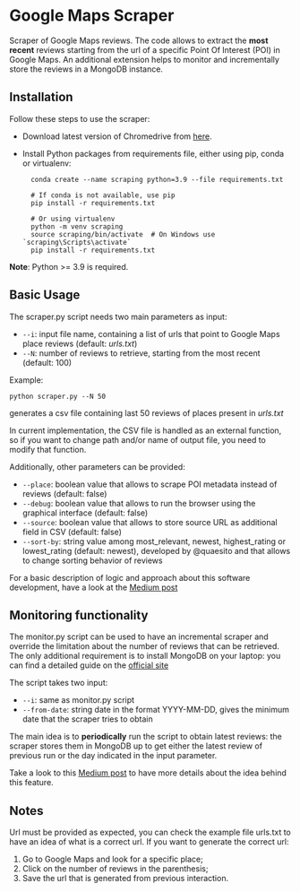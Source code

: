 # Google Maps Scraper
Scraper of Google Maps reviews.
The code allows to extract the **most recent** reviews starting from the url of a specific Point Of Interest (POI) in Google Maps.
An additional extension helps to monitor and incrementally store the reviews in a MongoDB instance.

## Installation
Follow these steps to use the scraper:
- Download latest version of Chromedrive from [here](https://chromedriver.storage.googleapis.com/index.html).
- Install Python packages from requirements file, either using pip, conda or virtualenv:

        conda create --name scraping python=3.9 --file requirements.txt

        # If conda is not available, use pip
        pip install -r requirements.txt

        # Or using virtualenv
        python -m venv scraping
        source scraping/bin/activate  # On Windows use `scraping\Scripts\activate`
        pip install -r requirements.txt

**Note**: Python >= 3.9 is required.

## Basic Usage
The scraper.py script needs two main parameters as input:
- `--i`: input file name, containing a list of urls that point to Google Maps place reviews (default: _urls.txt_)
- `--N`: number of reviews to retrieve, starting from the most recent (default: 100)

Example:

  `python scraper.py --N 50`

generates a csv file containing last 50 reviews of places present in _urls.txt_

In current implementation, the CSV file is handled as an external function, so if you want to change path and/or name of output file, you need to modify that function.

Additionally, other parameters can be provided:
- `--place`: boolean value that allows to scrape POI metadata instead of reviews (default: false)
- `--debug`: boolean value that allows to run the browser using the graphical interface (default: false)
- `--source`: boolean value that allows to store source URL as additional field in CSV (default: false)
- `--sort-by`: string value among most_relevant, newest, highest_rating or lowest_rating (default: newest), developed by @quaesito and that allows to change sorting behavior of reviews

For a basic description of logic and approach about this software development, have a look at the [Medium post](https://towardsdatascience.com/scraping-google-maps-reviews-in-python-2b153c655fc2)

## Monitoring functionality
The monitor.py script can be used to have an incremental scraper and override the limitation about the number of reviews that can be retrieved.
The only additional requirement is to install MongoDB on your laptop: you can find a detailed guide on the [official site](https://docs.mongodb.com/manual/installation/)

The script takes two input:
- `--i`: same as monitor.py script
- `--from-date`: string date in the format YYYY-MM-DD, gives the minimum date that the scraper tries to obtain

The main idea is to **periodically** run the script to obtain latest reviews: the scraper stores them in MongoDB up to get either the latest review of previous run or the day indicated in the input parameter.

Take a look to this [Medium post](https://medium.com/@mattiagasparini2/monitoring-of-google-maps-reviews-29e5d35f9d17) to have more details about the idea behind this feature.

## Notes
Url must be provided as expected, you can check the example file urls.txt to have an idea of what is a correct url.
If you want to generate the correct url:
1. Go to Google Maps and look for a specific place;
2. Click on the number of reviews in the parenthesis;
3. Save the url that is generated from previous interaction.
